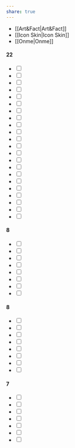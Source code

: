 ```yaml
---
share: true
---
```

- [[Art&Fact|Art&Fact]]
- [[Icon Skin|Icon Skin]]
- [[Onme|Onme]]

<div><h4><span></span><span class="dataview small-text">22</span></h4><div class="dataview result-group"><ul class="contains-task-list"><li data-task=" " class="dataview task-list-item"><input type="checkbox" class="dataview task-list-item-checkbox"><span></span></li><li data-task="k" class="dataview task-list-item is-checked"><input type="checkbox" class="dataview task-list-item-checkbox"><span></span></li><li data-task=" " class="dataview task-list-item"><input type="checkbox" class="dataview task-list-item-checkbox"><span></span></li><li data-task=" " class="dataview task-list-item"><input type="checkbox" class="dataview task-list-item-checkbox"><span></span></li><li data-task=" " class="dataview task-list-item"><input type="checkbox" class="dataview task-list-item-checkbox"><span></span></li><li data-task=" " class="dataview task-list-item"><input type="checkbox" class="dataview task-list-item-checkbox"><span></span></li><li data-task=" " class="dataview task-list-item"><input type="checkbox" class="dataview task-list-item-checkbox"><span></span></li><li data-task=" " class="dataview task-list-item"><input type="checkbox" class="dataview task-list-item-checkbox"><span></span></li><li data-task=" " class="dataview task-list-item"><input type="checkbox" class="dataview task-list-item-checkbox"><span></span></li><li data-task=" " class="dataview task-list-item"><input type="checkbox" class="dataview task-list-item-checkbox"><span></span></li><li data-task=" " class="dataview task-list-item"><input type="checkbox" class="dataview task-list-item-checkbox"><span></span></li><li data-task=" " class="dataview task-list-item"><input type="checkbox" class="dataview task-list-item-checkbox"><span></span></li><li data-task="r" class="dataview task-list-item is-checked"><input type="checkbox" class="dataview task-list-item-checkbox"><span></span></li><li data-task="n" class="dataview task-list-item is-checked"><input type="checkbox" class="dataview task-list-item-checkbox"><span></span></li><li data-task="n" class="dataview task-list-item is-checked"><input type="checkbox" class="dataview task-list-item-checkbox"><span></span></li><li data-task="r" class="dataview task-list-item is-checked"><input type="checkbox" class="dataview task-list-item-checkbox"><span></span></li><li data-task=" " class="dataview task-list-item"><input type="checkbox" class="dataview task-list-item-checkbox"><span></span></li><li data-task=" " class="dataview task-list-item"><input type="checkbox" class="dataview task-list-item-checkbox"><span></span></li><li data-task="k" class="dataview task-list-item is-checked"><input type="checkbox" class="dataview task-list-item-checkbox"><span></span></li><li data-task="k" class="dataview task-list-item is-checked"><input type="checkbox" class="dataview task-list-item-checkbox"><span></span></li><li data-task="r" class="dataview task-list-item is-checked"><input type="checkbox" class="dataview task-list-item-checkbox"><span></span></li><li data-task="k" class="dataview task-list-item is-checked"><input type="checkbox" class="dataview task-list-item-checkbox"><span></span></li></ul></div><h4><span></span><span class="dataview small-text">8</span></h4><div class="dataview result-group"><ul class="contains-task-list"><li data-task=" " class="dataview task-list-item"><input type="checkbox" class="dataview task-list-item-checkbox"><span></span></li><li data-task=" " class="dataview task-list-item"><input type="checkbox" class="dataview task-list-item-checkbox"><span></span></li><li data-task=" " class="dataview task-list-item"><input type="checkbox" class="dataview task-list-item-checkbox"><span></span></li><li data-task="n" class="dataview task-list-item is-checked"><input type="checkbox" class="dataview task-list-item-checkbox"><span></span></li><li data-task="k" class="dataview task-list-item is-checked"><input type="checkbox" class="dataview task-list-item-checkbox"><span></span></li><li data-task=" " class="dataview task-list-item"><input type="checkbox" class="dataview task-list-item-checkbox"><span></span></li><li data-task="k" class="dataview task-list-item is-checked"><input type="checkbox" class="dataview task-list-item-checkbox"><span></span></li><li data-task="k" class="dataview task-list-item is-checked"><input type="checkbox" class="dataview task-list-item-checkbox"><span></span></li></ul></div><h4><span></span><span class="dataview small-text">8</span></h4><div class="dataview result-group"><ul class="contains-task-list"><li data-task=" " class="dataview task-list-item"><input type="checkbox" class="dataview task-list-item-checkbox"><span></span></li><li data-task="n" class="dataview task-list-item is-checked"><input type="checkbox" class="dataview task-list-item-checkbox"><span></span></li><li data-task="k" class="dataview task-list-item is-checked"><input type="checkbox" class="dataview task-list-item-checkbox"><span></span></li><li data-task="k" class="dataview task-list-item is-checked"><input type="checkbox" class="dataview task-list-item-checkbox"><span></span></li><li data-task=" " class="dataview task-list-item"><input type="checkbox" class="dataview task-list-item-checkbox"><span></span></li><li data-task="o" class="dataview task-list-item is-checked"><input type="checkbox" class="dataview task-list-item-checkbox"><span></span></li><li data-task="k" class="dataview task-list-item is-checked"><input type="checkbox" class="dataview task-list-item-checkbox"><span></span></li><li data-task="r" class="dataview task-list-item is-checked"><input type="checkbox" class="dataview task-list-item-checkbox"><span></span></li></ul></div><h4><span></span><span class="dataview small-text">7</span></h4><div class="dataview result-group"><ul class="contains-task-list"><li data-task=" " class="dataview task-list-item"><input type="checkbox" class="dataview task-list-item-checkbox"><span></span></li><li data-task=" " class="dataview task-list-item"><input type="checkbox" class="dataview task-list-item-checkbox"><span></span></li><li data-task="k" class="dataview task-list-item is-checked"><input type="checkbox" class="dataview task-list-item-checkbox"><span></span></li><li data-task="k" class="dataview task-list-item is-checked"><input type="checkbox" class="dataview task-list-item-checkbox"><span></span></li><li data-task="k" class="dataview task-list-item is-checked"><input type="checkbox" class="dataview task-list-item-checkbox"><span></span></li><li data-task="k" class="dataview task-list-item is-checked"><input type="checkbox" class="dataview task-list-item-checkbox"><span></span></li><li data-task="k" class="dataview task-list-item is-checked"><input type="checkbox" class="dataview task-list-item-checkbox"><span></span></li></ul></div></div>